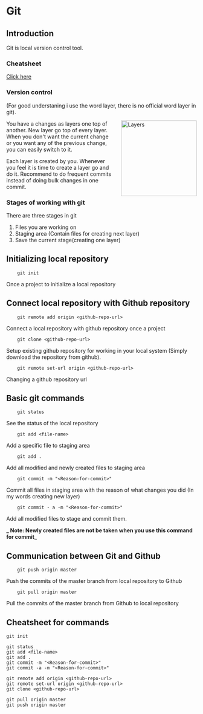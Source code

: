 # Git

## Introduction

Git is local version control tool.

### Cheatsheet

[Click here](#Cheatsheet-for-commands)

### Version control

(For good understaning i use the word layer, there is no official word layer in git).

<img src="https://www.professionalindemnity.co.uk/cms/photo/misc/three_flat__layers.png" alt="Layers" title="Layers" width="200px" style="float:right;padding-left:20px"/>

You have a changes as layers one top of another. New layer go top of every layer. When you don't want the current change or you want any of the previous change, you can easily switch to it.

Each layer is created by you. Whenever you feel it is time to create a layer go and do it. Recommend to do frequent commits instead of doing bulk changes in one commit.

### Stages of working with git

There are three stages in git

1. Files you are working on
2. Staging area (Contain files for creating next layer)
3. Save the current stage(creating one layer)

## Initializing local repository

```git
    git init
```

Once a project to initialize a local repository

## Connect local repository with Github repository

```git
    git remote add origin <github-repo-url>
```

Connect a local repository with github repository once a project

```git
    git clone <github-repo-url>
```

Setup existing github repository for working in your local system (Simply download the repository from github).

```git
    git remote set-url origin <github-repo-url>
```

Changing a github repository url

## Basic git commands

```git
    git status
```

See the status of the local repository

```git
    git add <file-name>
```

Add a specific file to staging area

```git
    git add .
```

Add all modified and newly created files to staging area

```git
    git commit -m "<Reason-for-commit>"
```

Commit all files in staging area with the reason of what changes you did (In my words creating new layer)

```git
    git commit - a -m "<Reason-for-commit>"
```

Add all modified files to stage and commit them.

**_ Note: Newly created files are not be taken when you use this command for commit_**

## Communication between Git and Github

```git
    git push origin master
```

Push the commits of the master branch from local repository to Github

```git
    git pull origin master
```

Pull the commits of the master branch from Github to local repository

## Cheatsheet for commands

```git
git init

git status
git add <file-name>
git add .
git commit -m "<Reason-for-commit>"
git commit -a -m "<Reason-for-commit>"

git remote add origin <github-repo-url>
git remote set-url origin <github-repo-url>
git clone <github-repo-url>

git pull origin master
git push origin master
```
